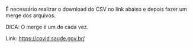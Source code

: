 É necessário realizar o download do CSV no link abaixo e depois fazer um merge dos arquivos. 

DICA: O merge é um de cada vez.

Link: https://covid.saude.gov.br/
